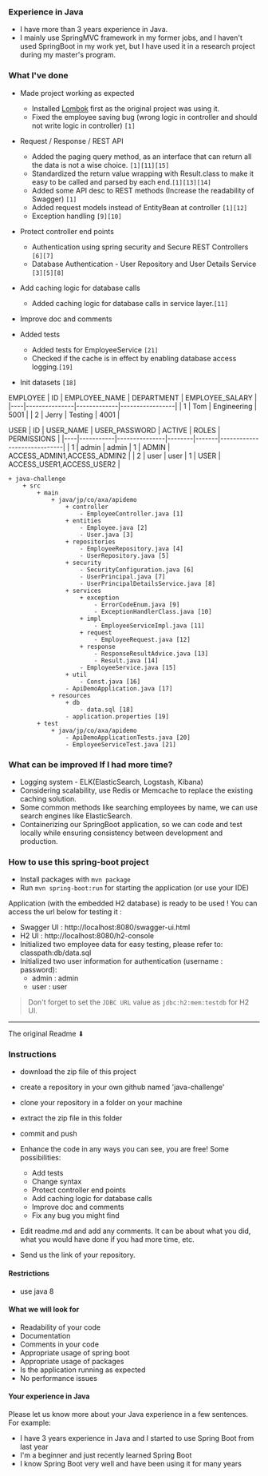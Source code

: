### Experience in Java
- I have more than 3 years experience in Java.
- I mainly use SpringMVC framework in my former jobs, and I haven't used SpringBoot in my work yet, but I have used it in a research project during my master's program.

### What I've done
- Made project working as expected
    - Installed [Lombok](https://medium.com/danielpadua/java-lombok-2984afff3e0a)  first as the original project was using it.
    - Fixed the employee saving bug (wrong logic in controller and should not write logic in controller) `[1]`

- Request / Response / REST API
    - Added the paging query method, as an interface that can return all the data is not a wise choice. `[1][11][15]`
    - Standardized the return value wrapping with Result.class to make it easy to be called and parsed by each end.`[1][13][14]`
    - Added some API desc to REST methods (Increase the readability of Swagger) `[1]`
    - Added request models instead of EntityBean at controller `[1][12]`
    - Exception handling `[9][10]`

- Protect controller end points
    - Authentication using spring security and Secure REST Controllers `[6][7]`
    - Database Authentication - User Repository and User Details Service `[3][5][8]`
    
- Add caching logic for database calls
    - Added caching logic for database calls in service layer.`[11]`
    
- Improve doc and comments
    
- Added tests
    - Added tests for EmployeeService `[21]`
    - Checked if the cache is in effect by enabling database access logging.`[19]`
    
- Init datasets `[18]`

EMPLOYEE
| ID | EMPLOYEE_NAME | DEPARTMENT  | EMPLOYEE_SALARY |
|----|---------------|-------------|-----------------|
| 1  | Tom           | Engineering | 5001            |
| 2  | Jerry         | Testing     | 4001            |

USER
| ID | USER_NAME | USER_PASSWORD | ACTIVE | ROLES | PERMISSIONS                 |
|----|-----------|---------------|--------|-------|-----------------------------|
| 1  | admin     | admin         | 1      | ADMIN | ACCESS_ADMIN1,ACCESS_ADMIN2 |
| 2  | user      | user          | 1      | USER  | ACCESS_USER1,ACCESS_USER2   |


```
+ java-challenge
    + src
        + main
            + java/jp/co/axa/apidemo
                + controller
                    - EmployeeController.java [1]
                + entities
                    - Employee.java [2]
                    - User.java [3]
                + repositories
                    - EmployeeRepository.java [4]
                    - UserRepository.java [5]
                + security
                    - SecurityConfiguration.java [6]
                    - UserPrincipal.java [7]
                    - UserPrincipalDetailsService.java [8]
                + services
                    + exception
                        - ErrorCodeEnum.java [9]
                        - ExceptionHandlerClass.java [10]
                    + impl
                        - EmployeeServiceImpl.java [11]
                    + request
                        - EmployeeRequest.java [12]
                    + response
                        - ResponseResultAdvice.java [13]
                        - Result.java [14]
                    - EmployeeService.java [15]
                + util
                    - Const.java [16]
                - ApiDemoApplication.java [17]
            + resources
                + db
                    - data.sql [18]
                - application.properties [19]
        + test
            + java/jp/co/axa/apidemo
                - ApiDemoApplicationTests.java [20]
                - EmployeeServiceTest.java [21]
```

### What can be improved If I had more time?
- Logging system - ELK(ElasticSearch, Logstash, Kibana)
- Considering scalability, use Redis or Memcache to replace the existing caching solution.
- Some common methods like searching employees by name, we can use search engines like ElasticSearch.
- Containerizing our SpringBoot application, so we can code and test locally while ensuring consistency between development and production.


### How to use this spring-boot project

- Install packages with `mvn package`
- Run `mvn spring-boot:run` for starting the application (or use your IDE)

Application (with the embedded H2 database) is ready to be used ! You can access the url below for testing it :

- Swagger UI : http://localhost:8080/swagger-ui.html
- H2 UI : http://localhost:8080/h2-console
- Initialized two employee data for easy testing, please refer to: classpath:db/data.sql
- Initialized two user information for authentication (username : password):
    - admin : admin
    - user : user

> Don't forget to set the `JDBC URL` value as `jdbc:h2:mem:testdb` for H2 UI.

------
The original Readme ⬇

### Instructions

- download the zip file of this project
- create a repository in your own github named 'java-challenge'
- clone your repository in a folder on your machine
- extract the zip file in this folder
- commit and push

- Enhance the code in any ways you can see, you are free! Some possibilities:
  - Add tests
  - Change syntax
  - Protect controller end points
  - Add caching logic for database calls
  - Improve doc and comments
  - Fix any bug you might find
- Edit readme.md and add any comments. It can be about what you did, what you would have done if you had more time, etc.
- Send us the link of your repository.

#### Restrictions
- use java 8


#### What we will look for
- Readability of your code
- Documentation
- Comments in your code 
- Appropriate usage of spring boot
- Appropriate usage of packages
- Is the application running as expected
- No performance issues

#### Your experience in Java

Please let us know more about your Java experience in a few sentences. For example:

- I have 3 years experience in Java and I started to use Spring Boot from last year
- I'm a beginner and just recently learned Spring Boot
- I know Spring Boot very well and have been using it for many years


    
